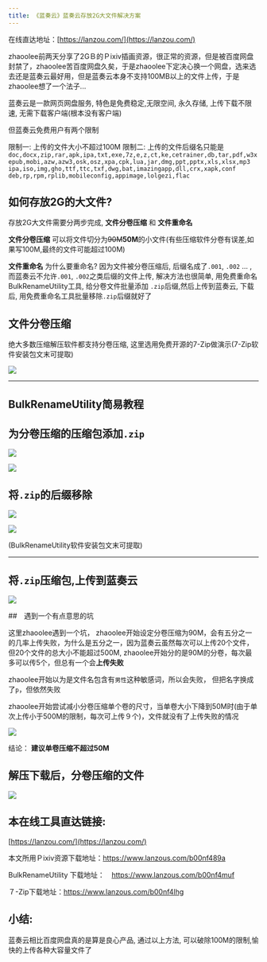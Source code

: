 ```yaml
---
title: 《蓝奏云》蓝奏云存放2G大文件解决方案
---
```


在线直达地址：[https://lanzou.com/](https://lanzou.com/)

zhaoolee前两天分享了2GＢ的Ｐixiv插画资源，很正常的资源，但是被百度网盘封禁了，zhaoolee苦百度网盘久矣，于是zhaoolee下定决心换一个网盘，选来选去还是蓝奏云最好用，但是蓝奏云本身不支持100MB以上的文件上传，于是zhaoolee想了一个法子...


蓝奏云是一款网页网盘服务, 特色是免费稳定,无限空间, 永久存储, 上传下载不限速, 无需下载客户端(根本没有客户端)

但蓝奏云免费用户有两个限制 

限制一: 上传的文件大小不超过100M 
限制二: 上传的文件后缀名只能是`doc,docx,zip,rar,apk,ipa,txt,exe,7z,e,z,ct,ke,cetrainer,db,tar,pdf,w3x
epub,mobi,azw,azw3,osk,osz,xpa,cpk,lua,jar,dmg,ppt,pptx,xls,xlsx,mp3
ipa,iso,img,gho,ttf,ttc,txf,dwg,bat,imazingapp,dll,crx,xapk,conf
deb,rp,rpm,rplib,mobileconfig,appimage,lolgezi,flac`

## 如何存放2G的大文件?

存放2G大文件需要分两步完成, **文件分卷压缩** 和 **文件重命名**

**文件分卷压缩** 可以将文件切分为~~90M~~**50M**的小文件(有些压缩软件分卷有误差,如果写100M,最终的文件可能超过100M)

**文件重命名** 为什么要重命名? 因为文件被分卷压缩后, 后缀名成了`.001`, `.002` ... , 而蓝奏云不允许`.001`, `.002`之类后缀的文件上传, 解决方法也很简单, 用免费重命名BulkRenameUtility工具, 给分卷文件批量添加
`.zip`后缀,然后上传到蓝奏云, 下载后, 用免费重命名工具批量移除`.zip`后缀就好了



## 文件分卷压缩

绝大多数压缩解压软件都支持分卷压缩, 这里选用免费开源的7-Zip做演示(7-Zip软件安装包文末可提取)

![](https://www.v2fy.com/asset/017-lanzou/fenjuanyasuo.gif)


---
## BulkRenameUtility简易教程

## 为分卷压缩的压缩包添加`.zip`

![](https://www.v2fy.com/asset/017-lanzou/2_zip.gif)


![](https://www.v2fy.com/asset/017-lanzou/add-dot-zip.png)

## 将`.zip`的后缀移除

![](https://www.v2fy.com/asset/017-lanzou/2_zip_299.gif)


![](https://www.v2fy.com/asset/017-lanzou/rm-zip.png)


(BulkRenameUtility软件安装包文末可提取)

---


## 将`.zip`压缩包,上传到蓝奏云

![](https://www.v2fy.com/asset/017-lanzou/2_lanzou_2.gif)

##　遇到一个有点意思的坑

这里zhaoolee遇到一个坑， zhaoolee开始设定分卷压缩为90M，会有五分之一的几率上传失败，为什么是五分之一，因为蓝奏云虽然每次可以上传20个文件，但20个文件的总大小不能超过500M, zhaoolee开始分的是90M的分卷，每次最多可以传5个，但总有一个会**上传失败**

zhaoolee开始以为是文件名包含有`男性`这种敏感词，所以会失败， 但把名字换成了`p`，但依然失败

zhaoolee开始尝试减小分卷压缩单个卷的尺寸，当单卷大小下降到50M时(由于单次上传小于500M的限制，每次可上传９个)，文件就没有了上传失败的情况

![](https://www.v2fy.com/asset/017-lanzou/43.png)

结论： **建议单卷压缩不超过50M**



## 解压下载后，分卷压缩的文件

![](https://www.v2fy.com/asset/017-lanzou/huifu.gif)



## 本在线工具直达链接:

[https://lanzou.com/](https://lanzou.com/)


本文所用Ｐixiv资源下载地址：https://www.lanzous.com/b00nf489a


BulkRenameUtility 下载地址：　https://www.lanzous.com/b00nf4muf

７-Zip下载地址：https://www.lanzous.com/b00nf4lhg



## 小结:

蓝奏云相比百度网盘真的是算是良心产品, 通过以上方法, 可以破除100M的限制,愉快的上传各种大容量文件了


